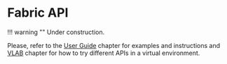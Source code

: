 # Fabric API

!!! warning ""
    Under construction.

Please, refer to the [User Guide](../user-guide/overview.md) chapter for examples and instructions and
[VLAB](../vlab/overview.md) chapter for how to try different APIs in a virtual environment.